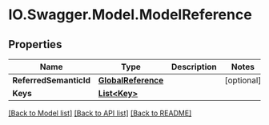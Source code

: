 # IO.Swagger.Model.ModelReference
## Properties

Name | Type | Description | Notes
------------ | ------------- | ------------- | -------------
**ReferredSemanticId** | [**GlobalReference**](GlobalReference.md) |  | [optional] 
**Keys** | [**List&lt;Key&gt;**](Key.md) |  | 

[[Back to Model list]](../README.md#documentation-for-models) [[Back to API list]](../README.md#documentation-for-api-endpoints) [[Back to README]](../README.md)

